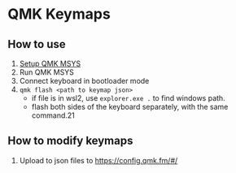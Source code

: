 # QMK Keymaps

## How to use

1. [Setup QMK MSYS](https://docs.qmk.fm/newbs_getting_started)
1. Run QMK MSYS
1. Connect keyboard in bootloader mode
1. `qmk flash <path to keymap json>`
   - if file is in wsl2, use `explorer.exe .` to find windows path.
   - flash both sides of the keyboard separately, with the same command.21

## How to modify keymaps

1. Upload to json files to https://config.qmk.fm/#/
